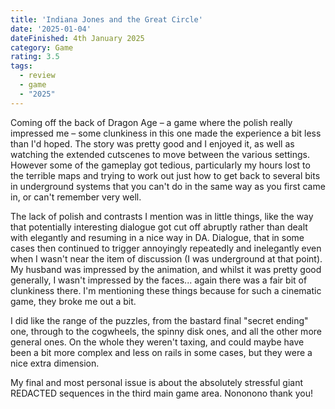 ```yaml
---
title: 'Indiana Jones and the Great Circle'
date: '2025-01-04'
dateFinished: 4th January 2025
category: Game
rating: 3.5
tags:
  - review
  - game
  - "2025"
---
```


Coming off the back of Dragon Age – a game where the polish really impressed me – some clunkiness in this one made the experience a bit less than I'd hoped. The story was pretty good and I enjoyed it, as well as watching the extended cutscenes to move between the various settings. However some of the gameplay got tedious, particularly my hours lost to the terrible maps and trying to work out just how to get back to several bits in underground systems that you can't do in the same way as you first came in, or can't remember very well. 

The lack of polish and contrasts I mention was in little things, like the way that potentially interesting dialogue got cut off abruptly rather than dealt with elegantly and resuming in a nice way in DA. Dialogue, that in some cases then continued to trigger annoyingly repeatedly and inelegantly even when I wasn't near the item of discussion (I was underground at that point). My husband was impressed by the animation, and whilst it was pretty good generally, I wasn't impressed by the faces... again there was a fair bit of clunkiness there. I'm mentioning these things because for such a cinematic game, they broke me out a bit.

I did like the range of the puzzles, from the bastard final "secret ending" one, through to the cogwheels, the spinny disk ones, and all the other more general ones. On the whole they weren't taxing, and could maybe have been a bit more complex and less on rails in some cases, but they were a nice extra dimension. 

My final and most personal issue is about the absolutely stressful giant REDACTED sequences in the third main game area. Nononono thank you!